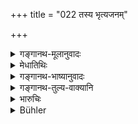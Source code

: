 +++
title = "022 तस्य भृत्यजनम्"

+++

<details><summary>गङ्गानथ-मूलानुवादः</summary>

Having ascertained the number of persons he has to maintain, and having investigated his learning and character, the king shall provide, out of his own property, a proper living for him.—(22)
</details>

<details><summary>मेधातिथिः</summary>

**धर्म्या वृत्तिर्** यया नित्यकर्माण्य् अपि संपद्यन्ते । क्षीणकोशेनापि महिषीराजपुत्रादिकल्पिताद् दायाद् विहिताच् च धनाच् च किंचिद् अवकृष्य दातव्यम् इति । **स्वकुटुम्बाद्** इत्यादिना महाधनस्यैव राज्ञो ऽयं विधिः, "सर्वरत्नानि" (म्ध् ११.४) इति वचनात् ॥ ११.२२ ॥
</details>

<details><summary>गङ्गानथ-भाष्यानुवादः</summary>

‘*Proper living*’—whereby he may be enabled to fulfil all his compulsory duties also.

Even if the king’s treasury be empty, he shall make this provision, even out of the property that may have been set apart for the queen and the princes.

‘*Out of his own property*’—This is a rule meant only for a very wealthy king; specially in view of what has been said above (Verse 4)—‘the king shall give all kinds of jewels, etc, etc.’
</details>

<details><summary>गङ्गानथ-तुल्य-वाक्यानि</summary>

**(verses 11.19-22)  
**

See Comparative notes for [Verse
11.19].
</details>

<details><summary>भारुचिः</summary>

क्षुदवसन्नात्मकभृत्यस्याइतद् उच्यते विशेषेण ॥ ११.२१ ॥
</details>

<details><summary>Bühler</summary>

022	Having ascertained the number of those dependent on such a man, and having fully considered his learning and his conduct, the king shall allow him, out of his own property, a maintenance whereon he may live according to the law;
</details>
